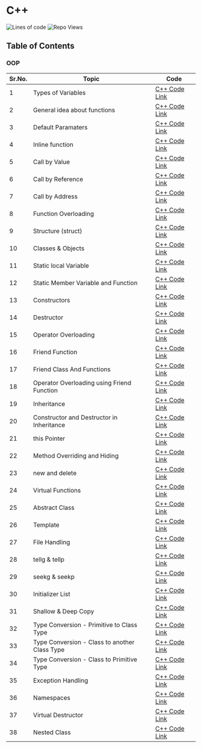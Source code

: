 # C++
![Lines of code](https://img.shields.io/tokei/lines/github/jineshparakh/OOP?style=for-the-badge)
<img src="https://api.visitorbadge.io/api/VisitorHit?user=jineshparakhf&repo=OOP&countColor=%237B1E7A" alt="Repo Views" />

## Table of Contents


### OOP

Sr.No. | Topic | Code |
| --- | --- | --- |
1| Types of Variables | [C++ Code Link](/OOP/typesOfVariables.cpp)
2| General idea about functions | [C++ Code Link](/OOP/functions.cpp)
3| Default Paramaters | [C++ Code Link](/OOP/defaultParamaters.cpp)
4| Inline function | [C++ Code Link](/OOP/inlineFunction.cpp)
5| Call by Value | [C++ Code Link](/OOP/callByValue.cpp)
6| Call by Reference | [C++ Code Link](/OOP/callByReference.cpp)
7| Call by Address | [C++ Code Link](/OOP/callByAddress.cpp)
8| Function Overloading | [C++ Code Link](/OOP/functionOverloading.cpp)
9| Structure (struct) | [C++ Code Link](/OOP/structure.cpp)
10| Classes & Objects | [C++ Code Link](/OOP/classesAndObjects.cpp)
11| Static local Variable | [C++ Code Link](/OOP/staticLocalVariable.cpp)
12| Static Member Variable and Function | [C++ Code Link](/OOP/staticMemberVariableAndMemberFunction.cpp)
13| Constructors | [C++ Code Link](/OOP/constructors.cpp)
14| Destructor | [C++ Code Link](/OOP/destructor.cpp)
15| Operator Overloading | [C++ Code Link](/OOP/operatorOverloading.cpp)
16| Friend Function | [C++ Code Link](/OOP/friendFunction.cpp)
17| Friend Class And Functions | [C++ Code Link](/OOP/friendClassAndFunction.cpp)
18| Operator Overloading using Friend Function | [C++ Code Link](/OOP/operatorOverloadingUsingFriendFunction.cpp)
19| Inheritance | [C++ Code Link](/OOP/inheritance.cpp)
20| Constructor and Destructor in Inheritance | [C++ Code Link](/OOP/constructorAndDestructorInInheritance.cpp)
21| this Pointer | [C++ Code Link](/OOP/thisPointer.cpp)
22| Method Overriding and Hiding | [C++ Code Link](/OOP/methodOverridingAndHiding.cpp)
23| new and delete | [C++ Code Link](/OOP/newAndDelete.cpp)
24| Virtual Functions | [C++ Code Link](/OOP/virtualFunctions.cpp)
25| Abstract Class | [C++ Code Link](/OOP/abstractClass.cpp)
26| Template | [C++ Code Link](/OOP/template.cpp)
27| File Handling | [C++ Code Link](/OOP/fileHandling.cpp)
28| tellg & tellp | [C++ Code Link](/OOP/tellg&tellp.cpp)
29| seekg & seekp | [C++ Code Link](/OOP/seekp&seekg.cpp)
30| Initializer List | [C++ Code Link](/OOP/initializerList.cpp)
31| Shallow & Deep Copy | [C++ Code Link](/OOP/shallowAndDeepCopy.cpp)
32| Type Conversion - Primitive to Class Type | [C++ Code Link](/OOP/PrimitiveToClassTypeConversion.cpp)
33| Type Conversion - Class to another Class Type | [C++ Code Link](/OOP/classTypeToAnotherClassType.cpp)
34| Type Conversion - Class to Primitive Type| [C++ Code Link](/OOP/classTypeToPrimitiveType.cpp)
35| Exception Handling | [C++ Code Link](/OOP/exceptionHandling.cpp)
36| Namespaces | [C++ Code Link](/OOP/namespaces.cpp)
37| Virtual Destructor | [C++ Code Link](/OOP/virtualDestructor.cpp)
38| Nested Class| [C++ Code Link](/OOP/nestedClass.cpp)


